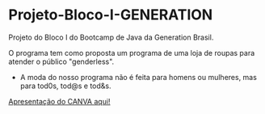 # Projeto-Bloco-I-GENERATION

Projeto do Bloco I do Bootcamp de Java da Generation Brasil.

O programa tem como proposta um programa de uma loja de roupas para atender o público "genderless". 
- A moda do nosso programa não é feita para homens ou mulheres, mas para tod0s, tod@s e tod&s.

[Apresentação do CANVA aqui!](https://www.canva.com/design/DAEvnyGNqXM/iICwWErChUYgdso4q2Z_Og/view?utm_content=DAEvnyGNqXM&utm_campaign=designshare&utm_medium=link&utm_source=publishpresent)
